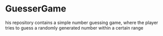 # GuesserGame
his repository contains a simple number guessing game, where the player tries to guess a randomly generated number within a certain range
